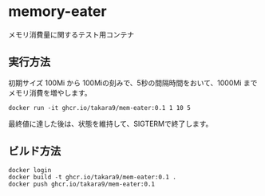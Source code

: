 # memory-eater
メモリ消費量に関するテスト用コンテナ


## 実行方法

初期サイズ 100Mi から 100Miの刻みで、5秒の間隔時間をおいて、1000Mi までメモリ消費を増やします。

```
docker run -it ghcr.io/takara9/mem-eater:0.1 1 10 5
```

最終値に達した後は、状態を維持して、SIGTERMで終了します。


## ビルド方法

```
docker login
docker build -t ghcr.io/takara9/mem-eater:0.1 .
docker push ghcr.io/takara9/mem-eater:0.1
```

